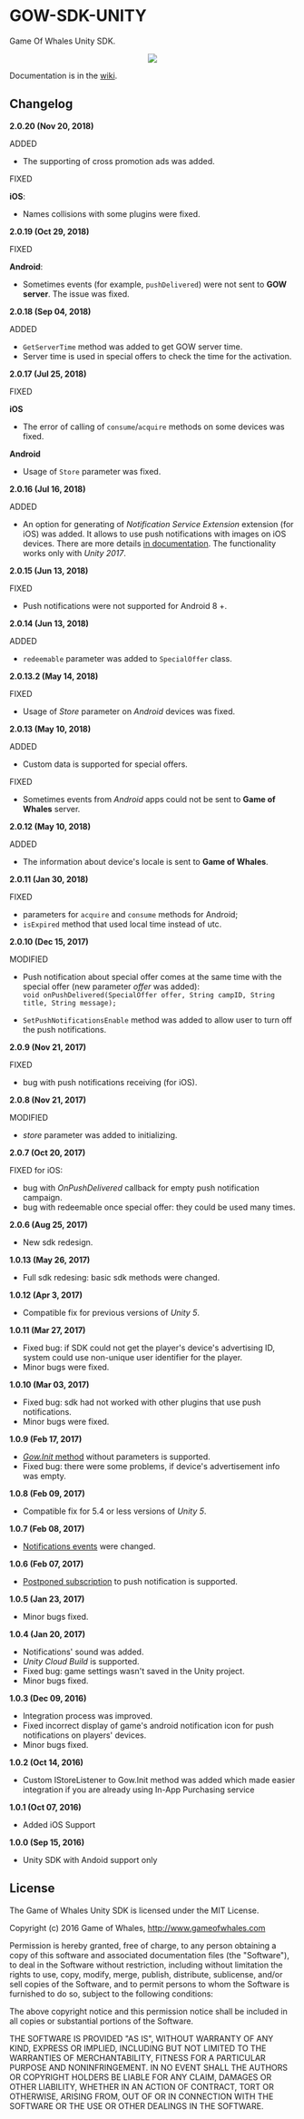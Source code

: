 # GOW-SDK-UNITY
Game Of Whales Unity SDK.

<p align=center>
<img src=http://www.gameofwhales.com/sites/default/files/logo.png>
</p>

Documentation is in the [wiki](https://github.com/Game-of-whales/GOW-SDK-UNITY/wiki).


Changelog
---------

**2.0.20 (Nov 20, 2018)**

ADDED

* The supporting of cross promotion ads was added.

FIXED

**iOS**:

* Names collisions with some plugins were fixed.


**2.0.19 (Oct 29, 2018)**

FIXED

**Android**:
* Sometimes events (for example, ```pushDelivered```) were not sent to **GOW server**. The issue was fixed.

**2.0.18 (Sep 04, 2018)**

ADDED

* ``GetServerTime`` method was added to get GOW server time.
* Server time is used in special offers to check the time for the activation.

**2.0.17 (Jul 25, 2018)**

FIXED

**iOS**

* The error of calling of `consume`/`acquire` methods on some devices was fixed. 


**Android**
* Usage of `Store` parameter was fixed.


**2.0.16 (Jul 16, 2018)**

ADDED

* An option for generating of _Notification Service Extension_  extension (for iOS) was added. It allows to use push notifications with images on iOS devices. There are more details [in documentation](https://github.com/Game-of-whales/GOW-SDK-UNITY/wiki/SDK-implementation#step-12-rich-notifications-on-ios-devices-optional).
The functionality works only with _Unity 2017_.


**2.0.15 (Jun 13, 2018)**

FIXED

* Push notifications were not supported for Android 8 +.


**2.0.14 (Jun 13, 2018)**

ADDED

* ```redeemable``` parameter was added to ```SpecialOffer``` class.



**2.0.13.2 (May 14, 2018)**

FIXED

* Usage of *Store* parameter on *Android* devices was fixed.

**2.0.13 (May 10, 2018)**

ADDED

* Custom data is supported for special offers.

FIXED

* Sometimes events from *Android* apps could not be sent to **Game of Whales** server.


**2.0.12 (May 10, 2018)**

ADDED

* The information about device's locale is sent to **Game of Whales**.


**2.0.11 (Jan 30, 2018)**

FIXED

* parameters for ``acquire`` and ``consume`` methods for Android;
* ``isExpired`` method that used local time instead of utc.

**2.0.10 (Dec 15, 2017)**

MODIFIED

* Push notification about special offer comes at the same time with the special offer (new parameter _offer_ was added): <br/>
``void onPushDelivered(SpecialOffer offer, String campID, String title, String message);``

* ``SetPushNotificationsEnable`` method was added to allow user to turn off the push notifications.

**2.0.9 (Nov 21, 2017)**

FIXED
* bug with push notifications receiving (for iOS).

**2.0.8 (Nov 21, 2017)**

MODIFIED
* _store_ parameter was added to initializing.

**2.0.7 (Oct 20, 2017)**

FIXED for iOS:
* bug with _OnPushDelivered_ callback for empty push notification campaign.
* bug with redeemable once special offer: they could be used many times.

**2.0.6 (Aug 25, 2017)**
* New sdk redesign.

**1.0.13 (May 26, 2017)**
* Full sdk redesing: basic sdk methods were changed.

**1.0.12 (Apr 3, 2017)**
* Compatible fix for previous versions of _Unity 5_.

**1.0.11 (Mar 27, 2017)**
* Fixed bug: if SDK could not get the player's device's advertising ID, system could use non-unique user identifier for the player.
* Minor bugs were fixed.

**1.0.10 (Mar 03, 2017)**
* Fixed bug: sdk had not worked with other plugins that use push notifications.
* Minor bugs were fixed.

**1.0.9 (Feb 17, 2017)**
* [_Gow.Init_ method](https://github.com/Game-of-whales/GOW-SDK-UNITY/wiki/Init) without parameters is supported.
* Fixed bug: there were some problems, if device's advertisement info was empty. 

**1.0.8 (Feb 09, 2017)**
* Compatible fix for 5.4 or less versions of _Unity 5_.

**1.0.7 (Feb 08, 2017)**
* [Notifications events](https://github.com/Game-of-whales/GOW-SDK-UNITY/wiki/Subscribe-to-push-notifications) were changed.

**1.0.6 (Feb 07, 2017)**
* [Postponed subscription](https://github.com/Game-of-whales/GOW-SDK-UNITY/wiki/Subscribe-to-push-notifications) to push notification is supported.

**1.0.5 (Jan 23, 2017)**
* Minor bugs fixed.

**1.0.4 (Jan 20, 2017)**
* Notifications' sound was added.
* _Unity Cloud Build_ is supported.
* Fixed bug: game settings wasn't saved in the Unity project. 
* Minor bugs fixed.

**1.0.3 (Dec 09, 2016)**
* Integration process was improved.
* Fixed incorrect display of game's android notification icon for push notifications on players' devices.
* Minor bugs fixed.

**1.0.2 (Oct 14, 2016)**
* Custom IStoreListener to Gow.Init method was added which made easier integration if you are already using In-App Purchasing service

**1.0.1 (Oct 07, 2016)**
* Added iOS Support

**1.0.0 (Sep 15, 2016)**
* Unity SDK with Andoid support only

## License

The Game of Whales Unity SDK is licensed under the MIT License.

Copyright (c) 2016 Game of Whales, http://www.gameofwhales.com

Permission is hereby granted, free of charge, to any person obtaining a copy of this software and associated documentation files (the "Software"), to deal in the Software without restriction, including without limitation the rights to use, copy, modify, merge, publish, distribute, sublicense, and/or sell copies of the Software, and to permit persons to whom the Software is furnished to do so, subject to the following conditions:

The above copyright notice and this permission notice shall be included in all copies or substantial portions of the Software.

THE SOFTWARE IS PROVIDED "AS IS", WITHOUT WARRANTY OF ANY KIND, EXPRESS OR IMPLIED, INCLUDING BUT NOT LIMITED TO THE WARRANTIES OF MERCHANTABILITY, FITNESS FOR A PARTICULAR PURPOSE AND NONINFRINGEMENT. IN NO EVENT SHALL THE AUTHORS OR COPYRIGHT HOLDERS BE LIABLE FOR ANY CLAIM, DAMAGES OR OTHER LIABILITY, WHETHER IN AN ACTION OF CONTRACT, TORT OR OTHERWISE, ARISING FROM, OUT OF OR IN CONNECTION WITH THE SOFTWARE OR THE USE OR OTHER DEALINGS IN THE SOFTWARE.
